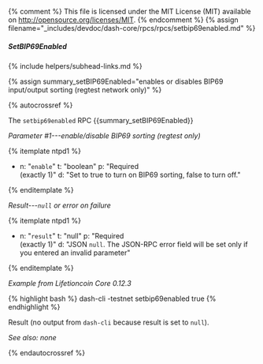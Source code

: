 {% comment %}
This file is licensed under the MIT License (MIT) available on
http://opensource.org/licenses/MIT.
{% endcomment %}
{% assign filename="_includes/devdoc/dash-core/rpcs/rpcs/setbip69enabled.md" %}

##### SetBIP69Enabled
{% include helpers/subhead-links.md %}

{% assign summary_setBIP69Enabled="enables or disables BIP69 input/output sorting (regtest network only)" %}

<!-- __ -->

{% autocrossref %}

The `setbip69enabled` RPC {{summary_setBIP69Enabled}}

*Parameter #1---enable/disable BIP69 sorting (regtest only)*

{% itemplate ntpd1 %}
- n: "`enable`"
  t: "boolean"
  p: "Required<br>(exactly 1)"
  d: "Set to true to turn on BIP69 sorting, false to turn off."

{% enditemplate %}

*Result---`null` or error on failure*

{% itemplate ntpd1 %}
- n: "`result`"
  t: "null"
  p: "Required<br>(exactly 1)"
  d: "JSON `null`.  The JSON-RPC error field will be set only if you entered an invalid parameter"

{% enditemplate %}

*Example from Lifetioncoin Core 0.12.3*

{% highlight bash %}
dash-cli -testnet setbip69enabled true
{% endhighlight %}

Result (no output<!--noref--> from `dash-cli` because result is set to `null`).

*See also: none*

{% endautocrossref %}
